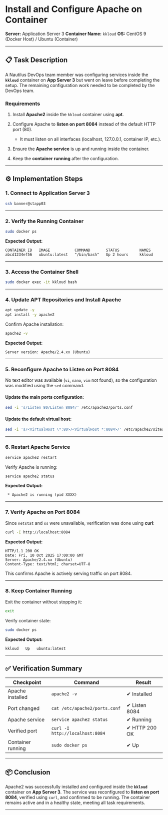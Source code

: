 # Install and Configure Apache on Container
**Server:** Application Server 3
**Container Name:** `kkloud`
**OS:** CentOS 9 (Docker Host) / Ubuntu (Container)

---

## 📋 Task Description

A Nautilus DevOps team member was configuring services inside the **`kkloud`** container on **App Server 3** but went on leave before completing the setup.
The remaining configuration work needed to be completed by the DevOps team.

### **Requirements**

1. Install **Apache2** inside the `kkloud` container using **apt**.
2. Configure Apache to **listen on port 8084** instead of the default HTTP port (80).

   * It must listen on all interfaces (localhost, 127.0.0.1, container IP, etc.).
3. Ensure the **Apache service** is up and running inside the container.
4. Keep the **container running** after the configuration.

---

## ⚙️ Implementation Steps

### **1. Connect to Application Server 3**

```bash
ssh banner@stapp03
```

---

### **2. Verify the Running Container**

```bash
sudo docker ps
```

**Expected Output:**

```
CONTAINER ID   IMAGE           COMMAND       STATUS         NAMES
abcd1234ef56   ubuntu:latest   "/bin/bash"   Up 2 hours     kkloud
```

---

### **3. Access the Container Shell**

```bash
sudo docker exec -it kkloud bash
```

---

### **4. Update APT Repositories and Install Apache**

```bash
apt update -y
apt install -y apache2
```

Confirm Apache installation:

```bash
apache2 -v
```

**Expected Output:**

```
Server version: Apache/2.4.xx (Ubuntu)
```

---

### **5. Reconfigure Apache to Listen on Port 8084**

No text editor was available (`vi`, `nano`, `vim` not found),
so the configuration was modified using the `sed` command.

#### Update the main ports configuration:

```bash
sed -i 's/Listen 80/Listen 8084/' /etc/apache2/ports.conf
```

#### Update the default virtual host:

```bash
sed -i 's/<VirtualHost \*:80>/<VirtualHost *:8084>/' /etc/apache2/sites-available/000-default.conf
```

---

### **6. Restart Apache Service**

```bash
service apache2 restart
```

Verify Apache is running:

```bash
service apache2 status
```

**Expected Output:**

```
 * Apache2 is running (pid XXXX)
```

---

### **7. Verify Apache on Port 8084**

Since `netstat` and `ss` were unavailable, verification was done using **curl**:

```bash
curl -I http://localhost:8084
```

**Expected Output:**

```
HTTP/1.1 200 OK
Date: Fri, 10 Oct 2025 17:00:00 GMT
Server: Apache/2.4.xx (Ubuntu)
Content-Type: text/html; charset=UTF-8
```

This confirms Apache is actively serving traffic on port 8084.

---

### **8. Keep Container Running**

Exit the container without stopping it:

```bash
exit
```

Verify container state:

```bash
sudo docker ps
```

**Expected Output:**

```
kkloud   Up   ubuntu:latest
```

---

## ✅ Verification Summary

| Checkpoint        | Command                         | Result        |
| ----------------- | ------------------------------- | ------------- |
| Apache installed  | `apache2 -v`                    | ✔ Installed   |
| Port changed      | `cat /etc/apache2/ports.conf`   | ✔ Listen 8084 |
| Apache service    | `service apache2 status`        | ✔ Running     |
| Verified port     | `curl -I http://localhost:8084` | ✔ HTTP 200 OK |
| Container running | `sudo docker ps`                | ✔ Up          |

---

## 📦 Conclusion

Apache2 was successfully installed and configured inside the **`kkloud`** container on **App Server 3**.
The service was reconfigured to **listen on port 8084**, verified using `curl`, and confirmed to be running.
The container remains active and in a healthy state, meeting all task requirements.

---
